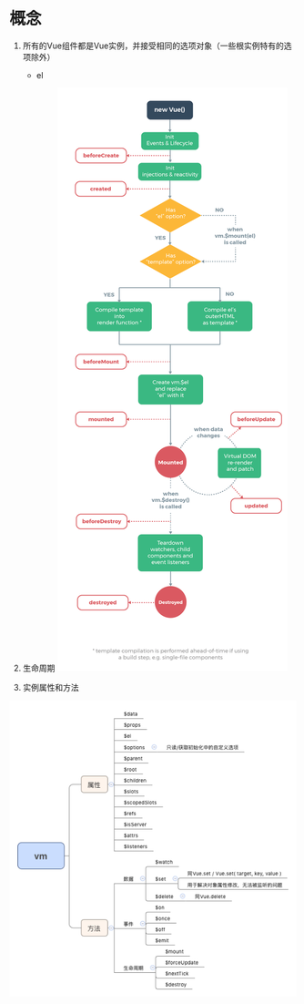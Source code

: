 # 概念

1. 所有的Vue组件都是Vue实例，并接受相同的选项对象（一些根实例特有的选项除外）
    - el

2. 生命周期
![](./images/lifecycle.png)

3. 实例属性和方法

![](./images/vm.png)